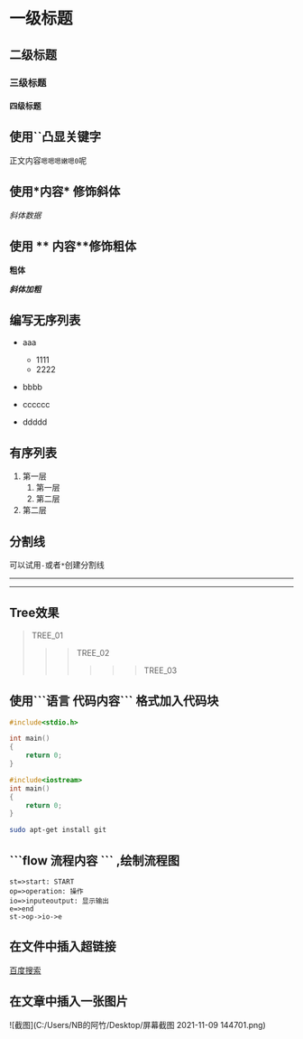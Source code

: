 # 一级标题
## 二级标题
### 三级标题
#### 四级标题



## 使用\`\`凸显关键字

正文内容`嗯嗯嗯嫩嗯0`呢

## 使用\*内容\* 修饰斜体

*斜体数据* 



## 使用 \*\* 内容\*\*修饰粗体

**粗体**

***斜体加粗*** 





## 编写无序列表

* aaa
	* 1111
	* 2222
	
* bbbb

* cccccc

* ddddd



## 有序列表
1. 第一层
	1. 第一层
	2. 第二层
2. 第二层

## 分割线

可以试用`-`或者`*`创建分割线</br>

- - - - - - - - --
* * * * *

## Tree效果

> TREE_01
>
> > > TREE_02
> > >
> > > > > > TREE_03

 





## 使用\`\`\`语言 代码内容\`\`\` 格式加入代码块

``` c
#include<stdio.h>

int main()
{
    return 0;
}
```

```cpp
#include<iostream>
int main()
{
    return 0;
}
```


```bash
sudo apt-get install git
```






## \`\`\`flow 流程内容 \`\`\` ,绘制流程图
```flow
st=>start: START
op=>operation: 操作
io=>inputeoutput: 显示输出
e=>end
st->op->io->e
```







## 在文件中插入超链接

 [百度搜索](www.baidu.com "点击进入")





## 在文章中插入一张图片

![截图](C:/Users/NB的阿竹/Desktop/屏幕截图 2021-11-09 144701.png)

